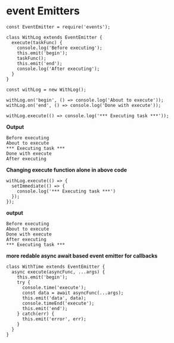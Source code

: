 # event Emitters

```javascript=
const EventEmitter = require('events');

class WithLog extends EventEmitter {
  execute(taskFunc) {
    console.log('Before executing');
    this.emit('begin');
    taskFunc();
    this.emit('end');
    console.log('After executing');
  }
}

const withLog = new WithLog();

withLog.on('begin', () => console.log('About to execute'));
withLog.on('end', () => console.log('Done with execute'));

withLog.execute(() => console.log('*** Executing task ***'));
```
**Output**
```
Before executing
About to execute
*** Executing task ***
Done with execute
After executing
```

**Changing execute function alone in above code**
```javascript=
withLog.execute(() => {
  setImmediate(() => {
    console.log('*** Executing task ***')
  });
});
```
**output**
```
Before executing
About to execute
Done with execute
After executing
*** Executing task ***
```

**more redable async await based event emitter for callbacks**
```javascript=
class WithTime extends EventEmitter {
  async execute(asyncFunc, ...args) {
    this.emit('begin');
    try {
      console.time('execute');
      const data = await asyncFunc(...args);
      this.emit('data', data);
      console.timeEnd('execute');
      this.emit('end');
    } catch(err) {
      this.emit('error', err);
    }
  }
}
```
